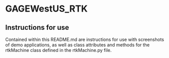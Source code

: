 # GAGEWestUS_RTK
## Instructions for use

Contained within this README.md are instructions for use with screenshots of demo applications, as well as class attributes and methods for the rtkMachine class defined in the rtkMachine.py file.
